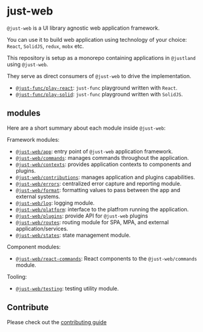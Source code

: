 # just-web

`@just-web` is a UI library agnostic web application framework.

You can use it to build web application using technology of your choice: `React`, `SolidJS`, `redux`, `mobx` etc.

This repository is setup as a monorepo containing applications in `@justland` using `@just-web`.

They serve as direct consumers of `@just-web` to drive the implementation.

- [`@just-func/play-react`](just-func/play-react/README.md): `just-func` playground written with `React`.
- [`@just-func/play-solid`](just-func/play-solid/README.md): `just-func` playground written with `SolidJS`.

## modules

Here are a short summary about each module inside `@just-web`:

Framework modules:

- [`@just-web/app`](frameworks/app/README.md): entry point of `@just-web` application framework.
- [`@just-web/commands`](frameworks/commands/README.md): manages commands throughout the application.
- [`@just-web/contexts`](frameworks/contexts/README.md): provides application contexts to components and plugins.
- [`@just-web/contributions`](frameworks/contributes/README.md): manages application and plugins capabilities.
- [`@just-web/errors`](frameworks/errors/README.md): centralized error capture and reporting module.
- [`@just-web/format`](frameworks/format/README.md): formatting values to pass between the app and external systems.
- [`@just-web/log`](frameworks/logs/README.md): logging module.
- [`@just-web/platform`](frameworks/platform/README.md): interface to the platfrom running the application.
- [`@just-web/plugins`](frameworks/plugins/README.md): provide API for `@just-web` plugins
- [`@just-web/routes`](frameworks/routes/README.md): routing module for SPA, MPA, and external application/services.
- [`@just-web/states`](frameworks/states/README.md): state management module.

Component modules:

- [`@just-web/react-commands`](components/react-commands/README.md): React components to the `@just-web/commands` module.

Tooling:

- [`@just-web/testing`](tools/testing/README.md): testing utility module.

## Contribute

Please check out the [contributing guide](./CONTRIBUTING.md)
